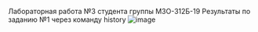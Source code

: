 Лабораторная работа №3 студента группы М3О-312Б-19
Результаты по заданию №1 через команду history
![image](https://user-images.githubusercontent.com/95569971/168671732-f21b8c8e-9fab-48bc-be28-2a20c6af0e54.png)

